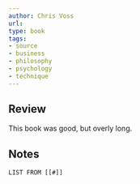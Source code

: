 ```yaml
---
author: Chris Voss
url: 
type: book
tags: 
- source
- business
- philosophy
- psychology
- technique
---
```

## Review

This book was good, but overly long.

## Notes
```dataview
LIST FROM [[#]]
```